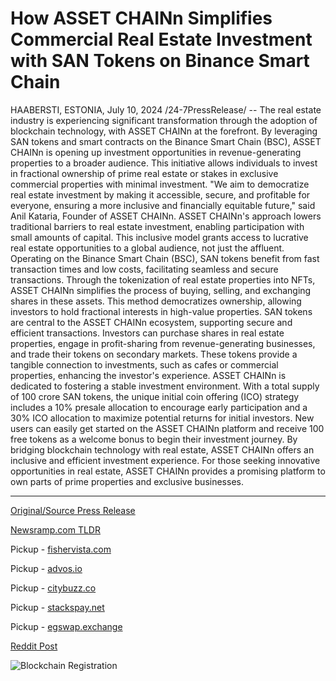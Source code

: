 # How ASSET CHAINn Simplifies Commercial Real Estate Investment with SAN Tokens on Binance Smart Chain

HAABERSTI, ESTONIA, July 10, 2024 /24-7PressRelease/ -- The real estate industry is experiencing significant transformation through the adoption of blockchain technology, with ASSET CHAINn at the forefront. By leveraging SAN tokens and smart contracts on the Binance Smart Chain (BSC), ASSET CHAINn is opening up investment opportunities in revenue-generating properties to a broader audience. This initiative allows individuals to invest in fractional ownership of prime real estate or stakes in exclusive commercial properties with minimal investment.  "We aim to democratize real estate investment by making it accessible, secure, and profitable for everyone, ensuring a more inclusive and financially equitable future," said Anil Kataria, Founder of ASSET CHAINn.  ASSET CHAINn's approach lowers traditional barriers to real estate investment, enabling participation with small amounts of capital. This inclusive model grants access to lucrative real estate opportunities to a global audience, not just the affluent. Operating on the Binance Smart Chain (BSC), SAN tokens benefit from fast transaction times and low costs, facilitating seamless and secure transactions.  Through the tokenization of real estate properties into NFTs, ASSET CHAINn simplifies the process of buying, selling, and exchanging shares in these assets. This method democratizes ownership, allowing investors to hold fractional interests in high-value properties.  SAN tokens are central to the ASSET CHAINn ecosystem, supporting secure and efficient transactions. Investors can purchase shares in real estate properties, engage in profit-sharing from revenue-generating businesses, and trade their tokens on secondary markets. These tokens provide a tangible connection to investments, such as cafes or commercial properties, enhancing the investor's experience.  ASSET CHAINn is dedicated to fostering a stable investment environment. With a total supply of 100 crore SAN tokens, the unique initial coin offering (ICO) strategy includes a 10% presale allocation to encourage early participation and a 30% ICO allocation to maximize potential returns for initial investors. New users can easily get started on the ASSET CHAINn platform and receive 100 free tokens as a welcome bonus to begin their investment journey.  By bridging blockchain technology with real estate, ASSET CHAINn offers an inclusive and efficient investment experience. For those seeking innovative opportunities in real estate, ASSET CHAINn provides a promising platform to own parts of prime properties and exclusive businesses. 

---

[Original/Source Press Release](https://www.24-7pressrelease.com/press-release/512362/how-asset-chainn-simplifies-commercial-real-estate-investment-with-san-tokens-on-binance-smart-chain)
                    

[Newsramp.com TLDR](https://newsramp.com/curated-news/asset-chainn-revolutionizes-real-estate-investment-with-blockchain-technology/af65bd261f59ad0cd5b5143f25ba7353) 


Pickup - [fishervista.com](https://fishervista.com/en/asset-chainn-revolutionizes-real-estate-investment-with-san-tokens-on-binance-smart-chain/20244814)

Pickup - [advos.io](https://advos.io/en/asset-chainn-democratizes-real-estate-investment-with-san-tokens-on-binance-smart-chain/20244814)

Pickup - [citybuzz.co](https://citybuzz.co/2024/07/10/asset-chainn-revolutionizes-real-estate-investment-with-blockchain-technology)

Pickup - [stackspay.net](https://stackspay.net/crypto-news/asset-chainn-revolutionizes-real-estate-investment-with-blockchain-technology)

Pickup - [egswap.exchange](https://egswap.exchange/crypto-news/asset-chainn-revolutionizes-real-estate-investment-with-blockchain-technology)
 



[Reddit Post](https://www.reddit.com/r/CryptoNewsInfo/comments/1dzpiav/asset_chainn_revolutionizes_real_estate/) 



![Blockchain Registration](https://cdn.newsramp.app/24-7PressRelease/qrcode/247/10/navyVfSH.webp)